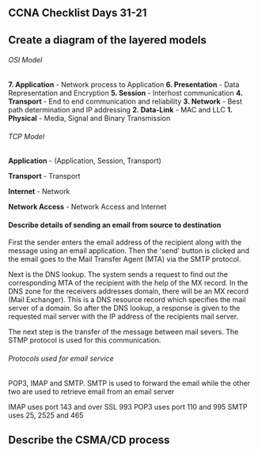 ## CCNA Checklist Days 31-21 

## Create a diagram of the layered models

###### OSI Model 

**7. Application** - Network process to Application
**6. Presentation** - Data Representation and Encryption
**5. Session** - Interhost communication 
**4. Transport** - End to end communication and reliability
**3. Network** - Best path determination and IP addressing
**2. Data-Link** - MAC and LLC
**1. Physical** - Media, Signal and Binary Transmission 

###### TCP Model 
 
**Application** - (Application, Session, Transport)

**Transport** - Transport

**Internet** - Network 

**Network Access** - Network Access and Internet 

#### Describe details of sending an email from source to destination 

First the sender enters the email address of the recipient along with the message using an email application.
Then the 'send' button is clicked and the email goes to the Mail Transfer Agent (MTA) via the SMTP protocol. 

Next is the DNS lookup. The system sends a request to find out the corresponding MTA of the recipient with the help of the MX record. In the DNS zone for the receivers addresses domain, there will be an MX record (Mail Exchanger). This is a DNS resource record which specifies the mail server of a domain. So after the DNS lookup, a response is given to the requested mail server with the IP address of the recipients mail server.

The next step is the transfer of the message between mail severs. The STMP protocol is used for this communication. 

###### Protocols used for email service

POP3, IMAP and SMTP. SMTP is used to forward the email while the other two are used to retrieve email from an email server

IMAP uses port 143 and over SSL 993
POP3 uses port 110 and 995
SMTP uses 25, 2525 and 465


## Describe the CSMA/CD process